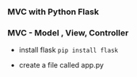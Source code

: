 ### MVC with Python Flask
### MVC - Model , View, Controller



- install flask
`pip install flask`
  
- create a file called app.py
